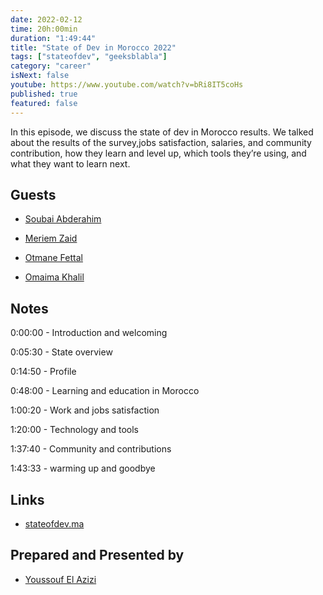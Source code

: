 ```yaml
---
date: 2022-02-12
time: 20h:00min
duration: "1:49:44"
title: "State of Dev in Morocco 2022"
tags: ["stateofdev", "geeksblabla"]
category: "career"
isNext: false
youtube: https://www.youtube.com/watch?v=bRi8IT5coHs
published: true
featured: false
---
```


In this episode, we discuss the state of dev in Morocco results. We talked about the results of the survey,jobs satisfaction, salaries, and community contribution, how they learn and level up, which tools they’re using, and what they want to learn next.

## Guests

- [Soubai Abderahim](https://soubai.me)

- [Meriem Zaid](https://www.facebook.com/MeriemZaid)

- [Otmane Fettal](https://twitter.com/ofettal)

- [Omaima Khalil](https://twitter.com/BadQuinn3)

## Notes

0:00:00 - Introduction and welcoming

0:05:30 - State overview

0:14:50 - Profile

0:48:00 - Learning and education in Morocco

1:00:20 - Work and jobs satisfaction

1:20:00 - Technology and tools

1:37:40 - Community and contributions

1:43:33 - warming up and goodbye

## Links

- [stateofdev.ma](https://stateofdev.ma/)

## Prepared and Presented by

- [Youssouf El Azizi](https://elazizi.com/)
